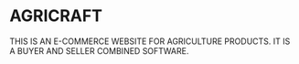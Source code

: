 # AGRICRAFT
THIS IS AN E-COMMERCE WEBSITE FOR AGRICULTURE PRODUCTS.
IT IS A BUYER AND SELLER COMBINED SOFTWARE.
